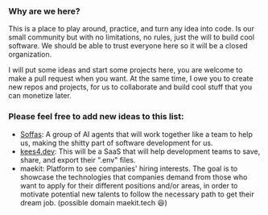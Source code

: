 ### Why are we here?

This is a place to play around, practice, and turn any idea into code.
Is our small community but with no limitations, no rules, just the will to build cool software.
We should be able to trust everyone here so it will be a closed organization.

I will put some ideas and start some projects here, you are welcome to make a pull request when you want.
At the same time, I owe you to create new repos and projects, for us to collaborate and build cool stuff that you can monetize later.

### Please feel free to add new ideas to this list:
- [Soffas](https://github.com/linkstart-factory/soffas): A group of AI agents that will work together like a team to help us, making the shitty part of software development for us.
- [kees4.dev](https://github.com/linkstart-factory/keyss): This will be a SaaS that will help development teams to save, share, and export their ".env" files.
- maekit: Platform to see companies' hiring interests. The goal is to showcase the technologies that companies demand from those who want to apply for their different positions and/or areas, in order to motivate potential new talents to follow the necessary path to get their dream job. (possible domain maekit.tech 😆)


